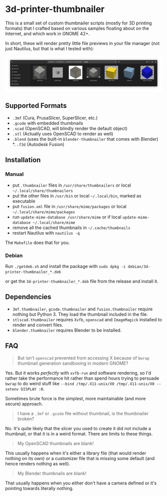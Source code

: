 # 3d-printer-thumbnailer

This is a small set of custom thumbnailer scripts (mostly for 3D printing formats) that I crafted based on various samples floating about on the Internet, and which work in GNOME 42+.

In short, these will render pretty little file previews in your file manager (not just Nautilus, but that is what I tested with):

![](demo/demo.png)

## Supported Formats

* `.3mf` (Cura, PrusaSlicer, SuperSlicer, etc.)
* `.gcode` with embedded thumbnails
* `.scad` (OpenSCAD, will blindly render the default object)
* `.stl` (Actually uses OpenSCAD to render as well)
* `.blend` (uses the built-in `blender-thumbnailer` that comes with Blender)
*. `.f3d` (Autodesk Fusion)

## Installation

### Manual

* put `.thumbnailer` files in `/usr/share/thumbnailers` or local `~/.local/share/thumbnailers`
* put the other files in `/usr/bin` or local `~/.local/bin`, marked as executable
* put `fusion.xml` file in `/usr/share/mime/packages` or local `~/.local/share/mime/packages`
* run `update-mime-database /usr/share/mime` or if local `update-mime-database ~/.local/share/mime`
* remove all the cached thumbnails in `~/.cache/thumbnails`
* restart Nautilus with `nautilus -q`

The `Makefile` does that for you.

### Debian

Run `./getdeb.sh` and install the package with `sudo dpkg -i debian/3d-printer-thumbnailer_*.deb`

or get the `3d-printer-thumbnailer_*.deb` file from the release and install it.

## Dependencies

* `3mf.thumbnailer`, `gcode.thumbnailer` and `fusion.thumbnailer` require nothing but Python 3. They load the thumbnail included in the file.
* `stlscad.thumbnailer` requires `Xvfb`, `openscad` and `ImageMagick` installed to render and convert files.
* `blender.thumbnailer` requires Blender to be installed.

## FAQ

> But isn't `openscad` prevented from accessing X because of `bwrap` thumbnail generation sandboxing in modern GNOME?

Yes. But it works _perfectly_ with `xvfb-run` and software rendering, so I'd rather take the performance hit rather than spend hours trying to persuade `bwrap` to do weird stuff like `--bind /tmp/.X11-unix/X0 /tmp/.X11-unix/X0 --setenv DISPLAY :0`. 

Sometimes brute force is the simplest, more maintainable (and more secure) approach.

> I have a `.3mf` or `.gcode` file without thumbnail, is the thumbnailer broken?

No. It's quite likely that the slicer you used to create it did not include a thumbnail, or that it is in a weird format. There are limits to these things.

> My OpenSCAD thumbnails are blank!

This usually happens when it's either a library file (that would render nothing on its own) or a customizer file that is missing some default (and hence renders nothing as well).

> My Blender thumbnails are blank!

That usually happens when you either don't have a camera defined or it's pointing towards literally nothing.
